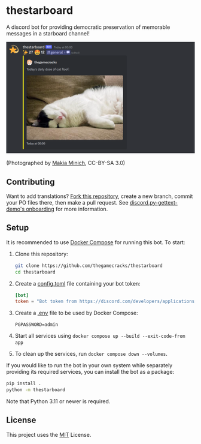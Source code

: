 # thestarboard

A discord bot for providing democratic preservation of memorable messages
in a starboard channel!

![Depiction of a user's cat post starred in a starboard channel](/images/demo.png)

(Photographed by [Makia Minich](https://commons.wikimedia.org/w/index.php?curid=81366278), CC-BY-SA 3.0)

## Contributing

Want to add translations? [Fork this repository], create a new branch,
commit your PO files there, then make a pull request.
See [discord.py-gettext-demo's onboarding] for more information.

[Fork this repository]: https://docs.github.com/en/get-started/quickstart/contributing-to-projects
[discord.py-gettext-demo's onboarding]: https://github.com/thegamecracks/discord.py-i18n-demo/blob/main/docs/en/onboarding.md

## Setup

It is recommended to use [Docker Compose] for running this bot.
To start:

1. Clone this repository:

   ```sh
   git clone https://github.com/thegamecracks/thestarboard
   cd thestarboard
   ```

2. Create a [config.toml] file containing your bot token:

   ```toml
   [bot]
   token = "Bot token from https://discord.com/developers/applications"
   ```

3. Create a [.env] file to be used by Docker Compose:

   ```env
   PGPASSWORD=admin
   ```

4. Start all services using `docker compose up --build --exit-code-from app`

5. To clean up the services, run `docker compose down --volumes`.

If you would like to run the bot in your own system while separately
providing its required services, you can install the bot as a package:

```sh
pip install .
python -m thestarboard
```

Note that Python 3.11 or newer is required.

[Docker Compose]: https://docs.docker.com/get-started/08_using_compose/
[config.toml]: /src/thestarboard/config_default.toml
[.env]: /example.env

## License

This project uses the [MIT] License.

[MIT]: /LICENSE
